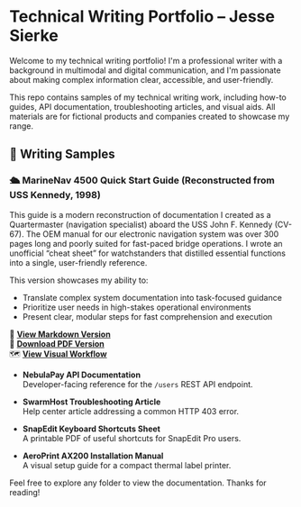 
# Technical Writing Portfolio – Jesse Sierke

Welcome to my technical writing portfolio! I'm a professional writer with a background in multimodal and digital communication, and I'm passionate about making complex information clear, accessible, and user-friendly.

This repo contains samples of my technical writing work, including how-to guides, API documentation, troubleshooting articles, and visual aids. All materials are for fictional products and companies created to showcase my range.

## 📄 Writing Samples

### 🛳️ MarineNav 4500 Quick Start Guide (Reconstructed from USS Kennedy, 1998)

This guide is a modern reconstruction of documentation I created as a Quartermaster (navigation specialist) aboard the USS John F. Kennedy (CV-67). The OEM manual for our electronic navigation system was over 300 pages long and poorly suited for fast-paced bridge operations. I wrote an unofficial “cheat sheet” for watchstanders that distilled essential functions into a single, user-friendly reference.

This version showcases my ability to:
- Translate complex system documentation into task-focused guidance
- Prioritize user needs in high-stakes operational environments
- Present clear, modular steps for fast comprehension and execution

🔗 **[View Markdown Version](nav-console-quickstart.md)**  
📄 **[Download PDF Version](nav-console-quickstart.pdf)**  
🗺️ **[View Visual Workflow](workflow-bridge-ops.png)**


- **NebulaPay API Documentation**  
  Developer-facing reference for the `/users` REST API endpoint.

- **SwarmHost Troubleshooting Article**  
  Help center article addressing a common HTTP 403 error.

- **SnapEdit Keyboard Shortcuts Sheet**  
  A printable PDF of useful shortcuts for SnapEdit Pro users.

- **AeroPrint AX200 Installation Manual**  
  A visual setup guide for a compact thermal label printer.

Feel free to explore any folder to view the documentation. Thanks for reading!
